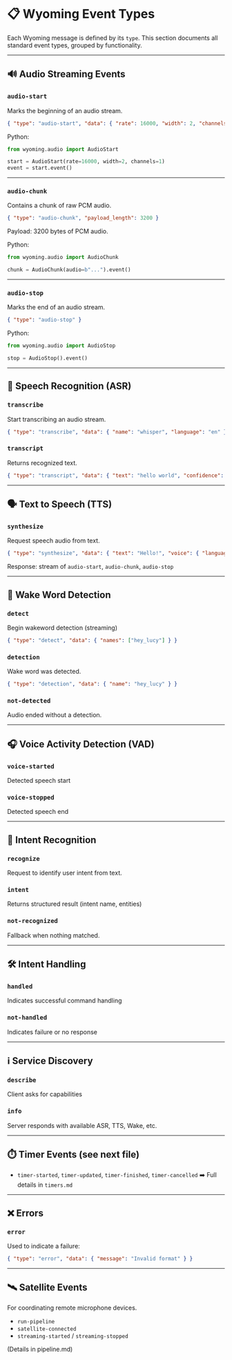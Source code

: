 # 📋 Wyoming Event Types

Each Wyoming message is defined by its `type`. This section documents all standard event types, grouped by functionality.

---

## 🔊 Audio Streaming Events

### `audio-start`
Marks the beginning of an audio stream.

```json
{ "type": "audio-start", "data": { "rate": 16000, "width": 2, "channels": 1 } }
```

Python:

```python
from wyoming.audio import AudioStart

start = AudioStart(rate=16000, width=2, channels=1)
event = start.event()
```

---

### `audio-chunk`
Contains a chunk of raw PCM audio.

```json
{ "type": "audio-chunk", "payload_length": 3200 }
```

Payload: 3200 bytes of PCM audio.

Python:

```python
from wyoming.audio import AudioChunk

chunk = AudioChunk(audio=b"...").event()
```

---

### `audio-stop`
Marks the end of an audio stream.

```json
{ "type": "audio-stop" }
```

Python:

```python
from wyoming.audio import AudioStop

stop = AudioStop().event()
```

---

## 🧠 Speech Recognition (ASR)

### `transcribe`
Start transcribing an audio stream.

```json
{ "type": "transcribe", "data": { "name": "whisper", "language": "en" } }
```

### `transcript`
Returns recognized text.

```json
{ "type": "transcript", "data": { "text": "hello world", "confidence": 0.95 } }
```

---

## 🗣️ Text to Speech (TTS)

### `synthesize`
Request speech audio from text.

```json
{ "type": "synthesize", "data": { "text": "Hello!", "voice": { "language": "en" } } }
```

Response: stream of `audio-start`, `audio-chunk`, `audio-stop`

---

## 🎯 Wake Word Detection

### `detect`
Begin wakeword detection (streaming)

```json
{ "type": "detect", "data": { "names": ["hey_lucy"] } }
```

### `detection`
Wake word was detected.

```json
{ "type": "detection", "data": { "name": "hey_lucy" } }
```

### `not-detected`
Audio ended without a detection.

---

## 🎧 Voice Activity Detection (VAD)

### `voice-started`
Detected speech start

### `voice-stopped`
Detected speech end

---

## 🤖 Intent Recognition

### `recognize`
Request to identify user intent from text.

### `intent`
Returns structured result (intent name, entities)

### `not-recognized`
Fallback when nothing matched.

---

## 🛠️ Intent Handling

### `handled`
Indicates successful command handling

### `not-handled`
Indicates failure or no response

---

## ℹ️ Service Discovery

### `describe`
Client asks for capabilities

### `info`
Server responds with available ASR, TTS, Wake, etc.

---

## ⏱️ Timer Events (see next file)

- `timer-started`, `timer-updated`, `timer-finished`, `timer-cancelled`
➡️ Full details in `timers.md`

---

## ❌ Errors

### `error`
Used to indicate a failure:

```json
{ "type": "error", "data": { "message": "Invalid format" } }
```

---

## 🛰️ Satellite Events

For coordinating remote microphone devices.

- `run-pipeline`
- `satellite-connected`
- `streaming-started` / `streaming-stopped`

(Details in pipeline.md)

